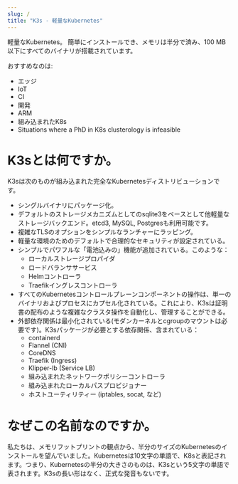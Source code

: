 ```yaml
---
slug: /
title: "K3s - 軽量なKubernetes"
---
```


軽量なKubernetes。 簡単にインストールでき、メモリは半分で済み、100 MB以下にすべてのバイナリが搭載されています。

おすすめなのは:

* エッジ
* IoT
* CI
* 開発
* ARM
* 組み込まれたK8s
* Situations where a PhD in K8s clusterology is infeasible

# K3sとは何ですか。

K3sは次のものが組み込まれた完全なKubernetesディストリビューションです。

* シングルバイナリにパッケージ化。
* デフォルトのストレージメカニズムとしてのsqlite3をベースとして他軽量なストレージバックエンド。etcd3, MySQL, Postgresも利用可能です。
* 複雑なTLSのオプションをシンプルなランチャーにラッピング。
* 軽量な環境のためのデフォルトで合理的なセキュリティが設定されている。
* シンプルでパワフルな「電池込みの」機能が追加されている。このような：
    * ローカルストレージプロパイダ
    * ロードバランササービス
    * Helmコントローラ
    * Traefikイングレスコントローラ
* すべてのKubernetesコントロールプレーンコンポーネントの操作は、単一のバイナリおよびプロセスにカプセル化されている。これにより、K3sは証明書の配布のような複雑なクラスタ操作を自動化し、管理することができる。
* 外部依存関係は最小化されている(モダンカーネルとcgroupのマウントは必要です)。K3sパッケージが必要とする依存関係、含まれている：
    * containerd
    * Flannel (CNI)
    * CoreDNS
    * Traefik (Ingress)
    * Klipper-lb (Service LB)
    * 組み込まれたネットワークポリシーコントローラ
    * 組み込まれたローカルパスプロビジョナー
    * ホストユーティリティー (iptables, socat, など)


# なぜこの名前なのですか。

私たちは、メモリフットプリントの観点から、半分のサイズのKubernetesのインストールを望んでいました。Kubernetesは10文字の単語で、K8sと表記されます。つまり、Kubernetesの半分の大きさのものは、K3sという5文字の単語で表されます。K3sの長い形はなく、正式な発音もないです。
